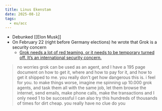 ```yaml
---
title: Linus Ekenstam
date: 2025-08-12
tags:
  - eu/acc
---
```


- Debunked [[Elon Musk]]
- On February 22 (right before Germany elections) he wrote that Grok is a security concern
    - [Grok needs a lot of red teaming, or it needs to be temporary turned off. It’s an international security concern.](https://x.com/LinusEkenstam/status/1893739332143370323)

> no worries grok can be used as an agent, and I have a 195 page document on how to get it, where and how to pay for it, and how to get it shipped to me. you really don’t get how dangerous this is. i feel for you. to make things worse, imagine me spinning up 10.000 grok agents, and task them all with the same job, let them browse the internet, send emails, make phone calls, make the transactions and I only need 1 to be successful I can also try this hundreds of thousands of times for dirt cheap. you really have no clue do you